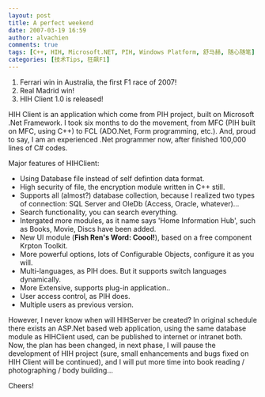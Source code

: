 ```yaml
---
layout: post
title: A perfect weekend
date: 2007-03-19 16:59
author: alvachien
comments: true
tags: [C++, HIH, Microsoft.NET, PIH, Windows Platform, 舒马赫, 随心随笔]
categories: [技术Tips, 狂飙F1]
---
```

1. Ferrari win in Australia, the first F1 race of 2007!
2. Real Madrid win!
3. HIH Client 1.0 is released!
 
HIH Client is an application which come from PIH project, built on Microsoft .Net Framework. I took six months to do the movement, from MFC (PIH built on MFC, using C++) to FCL (ADO.Net, Form programming, etc.). And, proud to say, I am an experienced .Net programmer now, after finished 100,000 lines of C# codes.
 
Major features of HIHClient:
- Using Database file instead of self defintion data format.
- High security of file, the encryption module written in C++ still.
- Supports all (almost?) database collection, because I realized two types of connection: SQL Server and  OleDb (Access, Oracle, whatever)...
- Search functionality, you can search everything.
- Intergated more modules, as it name says 'Home Information Hub', such as Books, Movie, Discs have been added.
- New UI module (**Fish Ren's Word: Coool!**), based on a free component  Krpton Toolkit.
- More powerful options, lots of Configurable Objects, configure it as you will.
- Multi-languages, as PIH does. But it supports switch languages dynamically.
- More Extensive, supports plug-in application..
- User access control, as PIH does.
- Multiple users as previous version.

However, I never know when will HIHServer be created? In original schedule there exists an ASP.Net based web application, using the same database module as HIHClient used, can be published to internet or intranet both. Now, the plan has been changed, in next phase, I will pause the development of HIH project (sure, small enhancements and bugs fixed on HIH Client will be continued), and I will put more time into book reading / photographing / body building...
 
Cheers!
